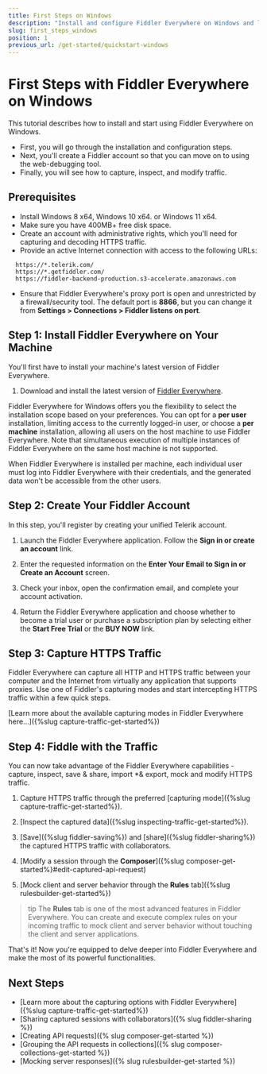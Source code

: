 ```yaml
---
title: First Steps on Windows
description: "Install and configure Fiddler Everywhere on Windows and learn how to capture, inspect, and modify the HTTPS traffic to analyze data effectively."
slug: first_steps_windows
position: 1
previous_url: /get-started/quickstart-windows
---
```


# First Steps with Fiddler Everywhere on Windows

This tutorial describes how to install and start using Fiddler Everywhere on Windows.

* First, you will go through the installation and configuration steps.
* Next, you'll create a Fiddler account so that you can move on to using the web-debugging tool.
* Finally, you will see how to capture, inspect, and modify traffic.

## Prerequisites

- Install  Windows 8 x64, Windows 10 x64. or Windows 11 x64.
- Make sure you have 400MB+ free disk space.
- Create an account with administrative rights, which you'll need for capturing and decoding HTTPS traffic.
- Provide an active Internet connection with access to the following URLs:
```curl
  https://*.telerik.com/
  https://*.getfiddler.com/
  https://fiddler-backend-production.s3-accelerate.amazonaws.com
```
- Ensure that Fiddler Everywhere's proxy port is open and unrestricted by a firewall/security tool. The default port is **8866**, but you can change it from **Settings > Connections > Fiddler listens on port**.

## Step 1: Install Fiddler Everywhere on Your Machine

You'll first have to install your machine's latest version of Fiddler Everywhere.

1. Download and install the latest version of [Fiddler Everywhere](https://www.telerik.com/download/fiddler-everywhere).

Fiddler Everywhere for Windows offers you the flexibility to select the installation scope based on your preferences. You can opt for a **per user** installation, limiting access to the currently logged-in user, or choose a **per machine** installation, allowing all users on the host machine to use Fiddler Everywhere. Note that simultaneous execution of multiple instances of Fiddler Everywhere on the same host machine is not supported.

When Fiddler Everywhere is installed per machine, each individual user must log into Fiddler Everywhere with their credentials, and the generated data won't be accessible from the other users.


## Step 2: Create Your Fiddler Account

In this step, you'll register by creating your unified Telerik account.   

1. Launch the Fiddler Everywhere application. Follow the **Sign in or create an account** link.

1. Enter the requested information on the **Enter Your Email to Sign in or Create an Account** screen.

1. Check your inbox, open the confirmation email, and complete your account activation.

1. Return the Fiddler Everywhere application and choose whether to become a trial user or purchase a subscription plan by selecting either the **Start Free Trial** or the **BUY NOW** link.


## Step 3: Capture HTTPS Traffic

Fiddler Everywhere can capture all HTTP and HTTPS traffic between your computer and the Internet from virtually any application that supports proxies. Use one of Fiddler's capturing modes and start intercepting HTTPS traffic within a few quick steps.

[Learn more about the available capturing modes in Fiddler Everywhere here...]({%slug capture-traffic-get-started%})


## Step 4: Fiddle with the Traffic

You can now take advantage of the Fiddler Everywhere capabilities - capture, inspect, save & share, import *& export, mock and modify HTTPS traffic.

1. Capture HTTPS traffic through the preferred [capturing mode]({%slug capture-traffic-get-started%}).

1. [Inspect the captured data]({%slug inspecting-traffic-get-started%}).

1. [Save]({%slug fiddler-saving%}) and [share]({%slug fiddler-sharing%}) the captured HTTPS traffic with collaborators.

1. [Modify a session through the **Composer**]({%slug composer-get-started%}#edit-captured-api-request)

1. [Mock client and server behavior through the **Rules** tab]({%slug rulesbuilder-get-started%})

>tip The **Rules** tab is one of the most advanced features in Fiddler Everywhere. You can create and execute complex rules on your incoming traffic to mock client and server behavior without touching the client and server applications.

That's it! Now you're equipped to delve deeper into Fiddler Everywhere and make the most of its powerful functionalities.
## Next Steps

* [Learn more about the capturing options with Fiddler Everywhere]({%slug capture-traffic-get-started%})
* [Sharing captured sessions with collaborators]({% slug fiddler-sharing %})
* [Creating API requests]({% slug composer-get-started %})
* [Grouping the API requests in collections]({% slug composer-collections-get-started %})
* [Mocking server responses]({% slug rulesbuilder-get-started %})
